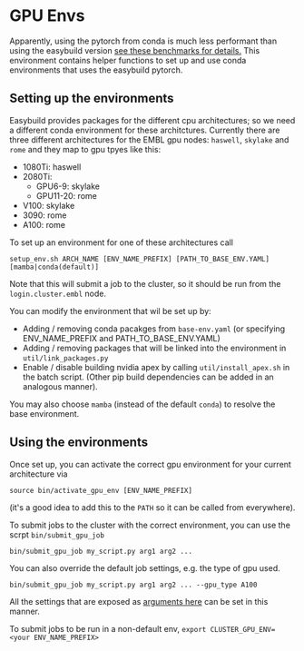 # GPU Envs

Apparently, using the pytorch from conda is much less performant than using the easybuild version [see these benchmarks for details.](https://github.com/constantinpape/3d-unet-benchmarks#embl-cluster-results)
This environment contains helper functions to set up and use conda environments that uses the easybuild pytorch.

## Setting up the environments

Easybuild provides packages for the different cpu architectures; so we need a different conda environment
for these architctures. Currently there are three different architectures for the EMBL gpu nodes: `haswell`, `skylake` and `rome`
and they map to gpu tpyes like this:
- 1080Ti: haswell
- 2080Ti:
    - GPU6-9: skylake
    - GPU11-20: rome
- V100: skylake
- 3090: rome
- A100: rome

To set up an environment for one of these architectures call
```
setup_env.sh ARCH_NAME [ENV_NAME_PREFIX] [PATH_TO_BASE_ENV.YAML] [mamba|conda(default)]
```
Note that this will submit a job to the cluster, so it should be run from the `login.cluster.embl` node.

You can modify the environment that wil be set up by:
- Adding / removing conda pacakges from `base-env.yaml` (or specifying ENV_NAME_PREFIX and PATH_TO_BASE_ENV.YAML)
- Adding / removing packages that will be linked into the environment in `util/link_packages.py`
- Enable / disable building nvidia apex by calling `util/install_apex.sh` in the batch script. (Other pip build dependencies can be added in an analogous manner).

You may also choose `mamba` (instead of the default `conda`) to resolve the base environment.

## Using the environments

Once set up, you can activate the correct gpu environment for your current architecture via
````
source bin/activate_gpu_env [ENV_NAME_PREFIX]
````
(it's a good idea to add this to the `PATH` so it can be called from everywhere).

To submit jobs to the cluster with the correct environment, you can use the scrpt `bin/submit_gpu_job`
```
bin/submit_gpu_job my_script.py arg1 arg2 ...
```
You can also override the default job settings, e.g. the type of gpu used.
```
bin/submit_gpu_job my_script.py arg1 arg2 ... --gpu_type A100
```
All the settings that are exposed as [arguments here](https://github.com/kreshuklab/gpu_envs/blob/main/bin/submit_gpu_job#L44-L48) can be set in this manner.

To submit jobs to be run in a non-default env, `export CLUSTER_GPU_ENV=<your ENV_NAME_PREFIX>` 
